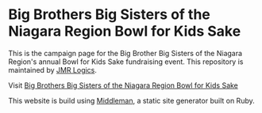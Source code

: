 # Big Brothers Big Sisters of the Niagara Region Bowl for Kids Sake

This is the campaign page for the Big Brother Big Sisters of the Niagara Region's annual Bowl for Kids Sake fundraising event. This repository is maintained by [JMR Logics](https://www.jmr.ca/).

Visit [Big Brothers Big Sisters of the Niagara Region Bowl for Kids Sake](https://www.mentoringniagara.ca/)

This website is build using [Middleman](http://middlemanapp.com/), a static site generator built on Ruby.
